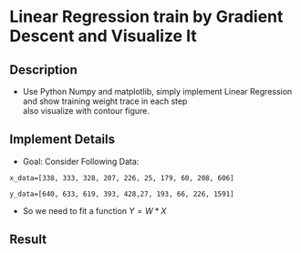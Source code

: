 # Linear Regression train by Gradient Descent and Visualize It
## Description
* Use Python Numpy and matplotlib, simply implement Linear Regression and show training weight trace in each step <br>also visualize with contour figure.
## Implement Details
* Goal: Consider Following Data: 
```python=
x_data=[338, 333, 328, 207, 226, 25, 179, 60, 208, 606]

y_data=[640, 633, 619, 393, 428,27, 193, 66, 226, 1591]
```
* So we need to fit a function $Y = W*X$
## Result

